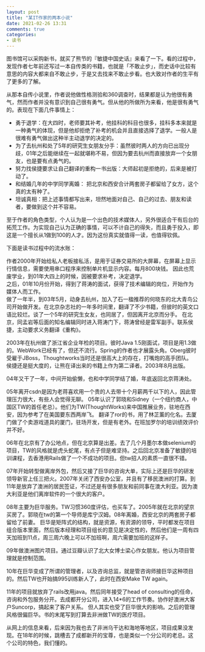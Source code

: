 ```yaml
---
layout: post
title: "某IT作家的两本小说"
date: 2021-02-26 13:31
comments: true
categories:
- 读书 
---
```


图书馆可以采购新书，就买了熊节的『敏捷中国史话』来看了一下。看的过程中，发现作者七年前还写过一本自传类的书籍，也就是「不敢止步」，而史话中比较有意思的内容大都来自不敢止步，于是又去找来不敢止步看。也大致对作者的生平有了更多的了解。

从那本自传小说里，作者说他做性格测验和360调查时，结果都是认为他很有勇气，然而作者并没有意识到自己很有勇气。但从他的所做所为来看，他是很有勇气的。表现在下面几件事情上：

- 勇于退学：在大四时，老师要其补考，他挂科的科目也很多，挂科多本来就是一种勇气的体现，但是他却拒绝了补考的机会并且直接选择了退学。一般人是很难有勇气做出这种半主动退学的决定的。  
- 为了去杭州和处了5年的研究生女朋友分手：虽然彼时两人的方向已出现分歧，01年之后能继续在一起就堪称不易，但因为要去杭州而直接放弃一个女朋友，也是要有点勇气的。  
- 努力找侯捷要求让自己翻译的重构一书出版：大师起初是拒绝的，后来是被打动了。  
- 和结婚几年的中学同学离婚： 把北京和西安合计两套房子都留给了女方，这个真的太有种了。  
- 坦诚真相：把上述事情都写出来，坦然地面对自己、自己的过去、朋友和读者，要做到这个并不容易。  

至于作者的角色类型，个人认为是一个出色的技术媒体人，另外很适合干有后台的拓荒工作。为实现自己认为正确的事情，可以不计自己的得失，而且勇于投入，即这是一个擅长从1做到100的人才。因为这份真实就值得一读，也值得钦佩。

下面是读书过程中的流水账：

作者2000年开始给私人老板接私活，是用于证券交易所的大屏幕，在屏幕上显示行情信息，需要使用串口程序来控制单片机显示内容。每月800块钱。
因此也荒废学业，到01年大四上的时候，因被要求补考，决定退学。  
之后，01年10月份开始，得到了蒋涛的面试，获得了技术编辑的岗位，开始作为媒体人而工作。  
做了一年半，到03年5月，动身去杭州，加入了石一楹推荐的何晓东的北大青鸟公司开始做开发。在北京杂志社的一年多时间里，翻译了不少书籍，但彼时的英文口语比较烂。谈了一个5年的研究生女友，也同居了，但因离开北京而分手。
在北京，同孟岩等后面的知名编辑同时进入蒋涛门下，蒋涛曾经是雷军副手。联系侯捷，主动要求义务翻译《重构》。

2003年在杭州做了浙江省企业年检的项目。彼时Java 1.5刚面试，项目是用1.3做的。WebWork已经有了，但还不流行。Spring的作者也才展露头角。Oberg彼时受雇于JBoss，Thoughtworks当时还是很高大上的存在，打嘴炮的高手团队。
侯捷还是挺大度的，让熊在译出来的书籍上作为第二译者。2003年8月出版。

04年又干了一年，中间开始偷懒，也和中学同学结了婚，年底返回北京蒋涛处。

05年离开csdn是因为老蒋喜欢用一个贵的人去带十个月薪两千以下的人，因此管理压力很大，有些人会觉得无聊。
05年认识了郭晓和Sidney（一个纽约商人，中国区TW的首任老总）。他们为TW(ThoughtWorks)来中国推展业务，驻地在西安，因为参考了在美国要东西两岸飞。
翻译了ror的书，用了林芷薰的化名。去厦门做了个卖游戏道具的厦门，驻场开发，但是有老外。在班加罗尔的培训绩效评价并不好。

06年在北京有了办公地点，但在北京算是出差。去了几个月墨尔本做selenium的项目，TW的风格就是虎头蛇尾，有点子但是难坚持。之后回北京准备了敏捷的培训课程，去香港用Rails做了一个不成功的项目。但tw招人的素质一直很不错。

07年开始转型做离岸外包，然后又接了巨华的咨询大单，实际上还是巨华的研发领导新官上任三把火。2007年关闭了西安办公室，并且有了移民澳洲的打算。到11年是放弃了澳洲的居民签证，不过还是有很多朋友和前同事在澳大利亚。因为澳大利亚是他们离岸软件的一个很大的客户。

08年主要为巨华服务。TW习惯360度评估，也买车了。2005年就在北京的望京买房了。郭晓在tw的第一个导师是库宁汉姆。08年离婚，西安北京的两套房子都留给了前妻。
巨华是矩阵式的结构，就是资源，有资源的领导，平时都发在项目组合版本里面，然后版本经理和项目组长的意见是决定性的，然后他们是一周有四天加班到11点，周三周六晚上可以不加班啊，周六需要加班的这样子。

09年做澳洲图片项目。通过豆瓣认识了北大女博士梁心作女朋友。他认为项目管理就是控制范围。

10年在巨华变成了所谓的管理者，以及咨询总监，就是管咨询师接巨华这种项目的。然后TW也开始搞995训练新人了，此时在西安Make TW again。

11年的项目就放弃了rails改用java。然后同年接受了head of consulting的任命，咨询和外包服务分开。去成都开分公司，进入14*6的工作节奏。协作好澳洲大客户Suncorp，搞起来了客户关系。
但人其实也受了巨华很大的影响。之后的管理风格很偏巨华。书的末尾写到打算去非洲做TW的医疗项目。

从网上的信息来看，后来因为我也去了非洲乌干达和海地等地区，项目成果没发现。在18年的时候，跳槽去了成都新开的宝尊，也是类似一个分公司的老总。这个公司的特色，我们懂的。

